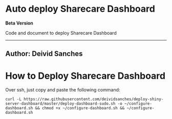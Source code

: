 # Auto deploy Sharecare Dashboard

**Beta Version**

Code and document to deploy Sharecare Dashboard

---
Author: Deivid Sanches
---

# How to Deploy Sharecare Dashboard

Over ssh, just copy and paste the following command:

```
curl -L https://raw.githubusercontent.com/deividsanches/deploy-shiny-server-dashboard/master/deploy-dashboard-sudo.sh -o ~/configure-dashboard.sh && chmod +x ~/configure-dashboard.sh && ~/configure-dashboard.sh
```
